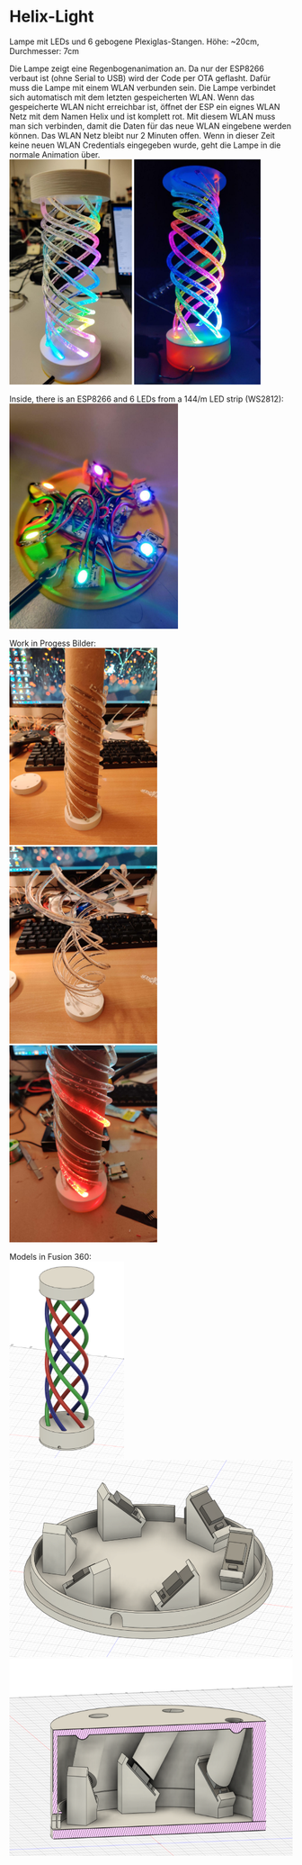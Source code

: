 # Helix-Light

Lampe mit LEDs und 6 gebogene Plexiglas-Stangen. Höhe: ~20cm, Durchmesser: 7cm

Die Lampe zeigt eine Regenbogenanimation an. Da nur der ESP8266 verbaut ist (ohne Serial to USB) wird der Code per OTA geflasht. Dafür muss die Lampe mit einem WLAN verbunden sein. Die Lampe verbindet sich automatisch mit dem letzten gespeicherten WLAN. Wenn das gespeicherte WLAN nicht erreichbar ist, öffnet der ESP ein eignes WLAN Netz mit dem Namen Helix und ist komplett rot. Mit diesem WLAN muss man sich verbinden, damit die Daten für das neue WLAN eingebene werden können. Das WLAN Netz bleibt nur 2 Minuten offen. Wenn in dieser Zeit keine neuen WLAN Credentials eingegeben wurde, geht die Lampe in die normale Animation über.  
<img src="images/finish.jpg" height="400" />
<img src="images/wip-dark.jpg" height="400" /> 

Inside, there is an ESP8266 and 6 LEDs from a 144/m LED strip (WS2812):  
<img src="images/inside.jpg" height="400" /> 

Work in Progess Bilder:  
<img src="images/wip1.jpg" height="350" /> 
<img src="images/wip2.jpg" height="350" /> 
<img src="images/wip3.jpg" height="350" /> 

Models in Fusion 360:  
<img src="images/fusion-full.PNG" height="350" />  <img src="images/fusion-base.PNG" height="350" />  
<img src="images/fusion-base-schnitt.PNG" height="350" />  
